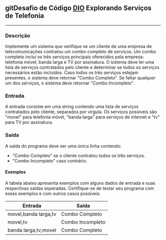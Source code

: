 ## gitDesafio de Código [DIO](https://web.dio.me/track/coding-the-future-claro-java-spring-boot) Explorando Serviços de Telefonia
***
### Descrição

Implemente um sistema que verifique se um cliente de uma empresa de telecomunicações contratou um combo completo de
serviços.
Um combo completo inclui os três serviços principais oferecidos pela empresa: telefonia móvel, banda larga e TV por
assinatura.
O sistema deve ler uma lista de serviços contratados pelo cliente e determinar se todos os serviços necessários estão
incluídos.
Caso todos os três serviços estejam presentes, o sistema deve retornar "Combo Completo".
Se faltar qualquer um dos serviços, o sistema deve retornar "Combo Incompleto".

### Entrada

A entrada consiste em uma string contendo uma lista de serviços contratados pelo cliente, separados por vírgula.
Os serviços possíveis são "movel" para telefonia móvel, "banda larga" para serviços de internet e "tv" para TV por
assinatura.

### Saída
A saída do programa deve ser uma única linha contendo:
* "Combo Completo" se o cliente contratou todos os três serviços.
* "Combo Incompleto" caso contrário.

#### Exemplos
A tabela abaixo apresenta exemplos com alguns dados de entrada e suas respectivas saídas esperadas. Certifique-se de
testar seu programa com esses exemplos e com outros casos possíveis.

Entrada | Saída
--------|------
movel,banda larga,tv | Combo Completo
movel,tv | Combo Incompleto
banda larga,tv,movel | Combo Completo